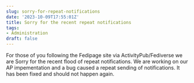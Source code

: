 ```yaml
---
slug: sorry-for-repeat-notifications
date: '2023-10-09T17:55:01Z'
title: Sorry for the recent repeat notifications
tags:
- Administration
draft: false
---
```


For those of you following the Fedipage site via ActivityPub/Fediverse we are Sorry
for the recent flood of repeat notifications. We are working on our AP impementation
and a bug caused a repeat sending of notifications. It has been fixed and should
not happen again.

